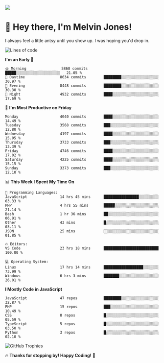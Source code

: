 ![](https://i.pinimg.com/originals/f8/b4/d0/f8b4d0ddedae91a68a6cfa788148436b.gif)

# 👋 Hey there, I'm Melvin Jones!
I always feel a little antsy until you show up. I was hoping you'd drop in.

<!--START_SECTION:mrepol742-->
![Lines of code](https://img.shields.io/badge/From%20Hello%20World%20I%27ve%20Written-21.1%20million%20lines%20of%20code-blue)

**I'm an Early 🐤** 

```text
🌞 Morning                5868 commits        █████░░░░░░░░░░░░░░░░░░░░   21.05 % 
🌆 Daytime                8634 commits        ████████░░░░░░░░░░░░░░░░░   30.97 % 
🌃 Evening                8448 commits        ████████░░░░░░░░░░░░░░░░░   30.30 % 
🌙 Night                  4932 commits        ████░░░░░░░░░░░░░░░░░░░░░   17.69 % 
```
📅 **I'm Most Productive on Friday** 

```text
Monday                   4040 commits        ████░░░░░░░░░░░░░░░░░░░░░   14.49 % 
Tuesday                  3568 commits        ███░░░░░░░░░░░░░░░░░░░░░░   12.80 % 
Wednesday                4197 commits        ████░░░░░░░░░░░░░░░░░░░░░   15.05 % 
Thursday                 3733 commits        ███░░░░░░░░░░░░░░░░░░░░░░   13.39 % 
Friday                   4746 commits        ████░░░░░░░░░░░░░░░░░░░░░   17.02 % 
Saturday                 4225 commits        ████░░░░░░░░░░░░░░░░░░░░░   15.15 % 
Sunday                   3373 commits        ███░░░░░░░░░░░░░░░░░░░░░░   12.10 % 
```


📊 **This Week I Spent My Time On** 

```text
💬 Programming Languages: 
JavaScript               14 hrs 45 mins      ████████████████░░░░░░░░░   63.33 % 
PHP                      4 hrs 55 mins       █████░░░░░░░░░░░░░░░░░░░░   21.14 % 
Bash                     1 hr 36 mins        ██░░░░░░░░░░░░░░░░░░░░░░░   06.91 % 
Other                    43 mins             █░░░░░░░░░░░░░░░░░░░░░░░░   03.11 % 
JSON                     25 mins             ░░░░░░░░░░░░░░░░░░░░░░░░░   01.85 % 

🔥 Editors: 
VS Code                  23 hrs 18 mins      █████████████████████████   100.00 % 

💻 Operating System: 
Linux                    17 hrs 14 mins      ██████████████████░░░░░░░   73.99 % 
Windows                  6 hrs 3 mins        ███████░░░░░░░░░░░░░░░░░░   26.01 % 
```

**I Mostly Code in JavaScript** 

```text
JavaScript               47 repos            ████████░░░░░░░░░░░░░░░░░   32.87 % 
PHP                      15 repos            ███░░░░░░░░░░░░░░░░░░░░░░   10.49 % 
CSS                      8 repos             █░░░░░░░░░░░░░░░░░░░░░░░░   05.59 % 
TypeScript               5 repos             █░░░░░░░░░░░░░░░░░░░░░░░░   03.50 % 
Python                   3 repos             █░░░░░░░░░░░░░░░░░░░░░░░░   02.10 % 
```




<!--END_SECTION:mrepol742-->

![GitHub Trophies](https://github-profile-trophy.vercel.app/?username=mrepol742&theme=dracula)

🔥 **Thanks for stopping by! Happy Coding!** 🚀

